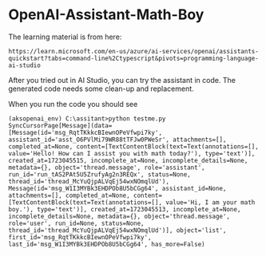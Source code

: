 # OpenAI-Assistant-Math-Boy
The learning material is from here:
~~~
https://learn.microsoft.com/en-us/azure/ai-services/openai/assistants-quickstart?tabs=command-line%2Ctypescript&pivots=programming-language-ai-studio
~~~
After you tried out in AI Studio, you can try the assistant in code. The generated code needs some clean-up and replacement.

When you run the code you should see
~~~
(aksopenai_env) C:\assitant>python testme.py
SyncCursorPage[Message](data=[Message(id='msg_RqtTKkkcBIewnOPeVfwpi7ky', assistant_id='asst_O6PVlMi79WR88tTFJw0PWeSr', attachments=[], completed_at=None, content=[TextContentBlock(text=Text(annotations=[], value='Hello! How can I assist you with math today?'), type='text')], created_at=1723045515, incomplete_at=None, incomplete_details=None, metadata={}, object='thread.message', role='assistant', run_id='run_tAS2PAt5U5ZrufyAg2n3REQx', status=None, thread_id='thread_McYuQjpALVqEj54wxNOmqlUd'), Message(id='msg_W1I3MYBk3EHDPOb8U5bCGg64', assistant_id=None, attachments=[], completed_at=None, content=[TextContentBlock(text=Text(annotations=[], value='Hi, I am your math boy.'), type='text')], created_at=1723045513, incomplete_at=None, incomplete_details=None, metadata={}, object='thread.message', role='user', run_id=None, status=None, thread_id='thread_McYuQjpALVqEj54wxNOmqlUd')], object='list', first_id='msg_RqtTKkkcBIewnOPeVfwpi7ky', last_id='msg_W1I3MYBk3EHDPOb8U5bCGg64', has_more=False)
~~~
